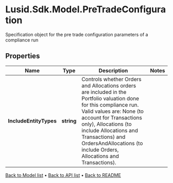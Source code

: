 # Lusid.Sdk.Model.PreTradeConfiguration
Specification object for the pre trade configuration parameters of a compliance run

## Properties

Name | Type | Description | Notes
------------ | ------------- | ------------- | -------------
**IncludeEntityTypes** | **string** | Controls whether Orders and Allocations orders are included in the Portfolio valuation done for this compliance run. Valid values are: None (to account for Transactions only), Allocations (to include Allocations and Transactions) and OrdersAndAllocations (to include Orders, Allocations and Transactions). | 

[Back to Model list](../README.md#documentation-for-models) &#8226; [Back to API list](../README.md#documentation-for-api-endpoints) &#8226; [Back to README](../README.md)

